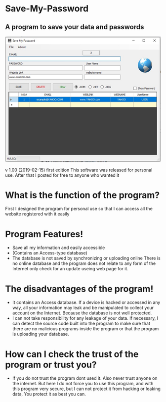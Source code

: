 # Save-My-Password
## A program to save your data and passwords

![Screenshot](smp.jpg)


v 1.00 (2019-02-15)
first edition
This software was released for personal use.
After that I posted for free to anyone who wanted it
# What is the function of the program?
First I designed the program for personal use so that
I can access all the website registered with it easily
# Program Features!
* Save all my information and easily accessible
* (Contains an Access-type database)
* The database is not saved by synchronizing or uploading online
There is no online database and the program does not
relate to any form of the Internet
only check for an update useing web page for it.
# The disadvantages of the program!
* It contains an Access database. If a device is hacked or
accessed in any way, all your information may leak and be manipulated to collect your
account on the Internet. Because the database is not well protected.
* I can not take responsibility for any leakage of your data. If necessary,
I can detect the source code built into the program to make sure that there are no
malicious programs inside the program or that the program is uploading your database.
# How can I check the trust of the program or trust you?
* If you do not trust the program dont used it. 
Also never trust anyone on the internet. But here I do not force you to use this program, 
and with this program very secure, but I can not protect it from hacking or leaking data, 
You protect it as best you can.
